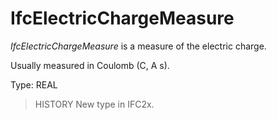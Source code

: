 # IfcElectricChargeMeasure

_IfcElectricChargeMeasure_ is a measure of the electric charge.<!-- end of definition -->

Usually measured in Coulomb (C, A s).

Type: REAL

> HISTORY New type in IFC2x.
